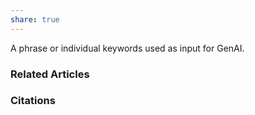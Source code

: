 ```yaml
---
share: true
---
```


A phrase or individual keywords used as input for GenAI.

### Related Articles

### Citations
